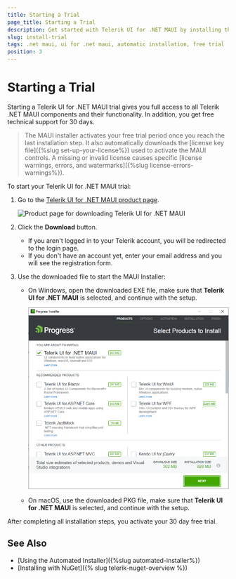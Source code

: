 ```yaml
---
title: Starting a Trial
page_title: Starting a Trial
description: Get started with Telerik UI for .NET MAUI by installing the library and activating your 30-day free trial.
slug: install-trial
tags: .net maui, ui for .net maui, automatic installation, free trial
position: 3
---
```


# Starting a Trial

Starting a Telerik UI for .NET MAUI trial gives you full access to all Telerik .NET MAUI components and their functionality. In addition, you get free technical support for 30 days.

>The MAUI installer activates your free trial period once you reach the last installation step. It also automatically downloads the [license key file]({%slug set-up-your-license%}) used to activate the MAUI controls. A missing or invalid license causes specific [license warnings, errors, and watermarks]({%slug license-errors-warnings%}).

To start your Telerik UI for .NET MAUI trial:

1. Go to the [Telerik UI for .NET MAUI product page](https://www.telerik.com/maui-ui).
    
    ![Product page for downloading Telerik UI for .NET MAUI](../images/download_maui2.png)

1. Click the **Download** button.

    * If you aren't logged in to your Telerik account, you will be redirected to the login page.
    * If you don't have an account yet, enter your email address and you will see the registration form.

1. Use the downloaded file to start the MAUI Installer:

    - On Windows, open the downloaded EXE file, make sure that **Telerik UI for .NET MAUI** is selected, and continue with the setup.

        ![Progress Installer](images/progress-installer.png)

    - On macOS, use the downloaded PKG file, make sure that **Telerik UI for .NET MAUI** is selected, and continue with the setup.
 
After completing all installation steps, you activate your 30 day free trial.

## See Also

* [Using the Automated Installer]({%slug automated-installer%})
* [Installing with NuGet]({% slug telerik-nuget-overview %})
